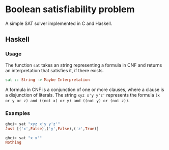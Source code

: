 # Boolean satisfiability problem
A simple SAT solver implemented in C and Haskell.

## Haskell

### Usage

The function `sat` takes an string representing a formula in CNF and returns an interpretation that satisfies it, if there exists.

```haskell
sat :: String -> Maybe Interpretation
```
A formula in CNF is a conjunction of one or more clauses, where a clause is a disjunction of literals. The string `xyz x'y y'z'` represents the formula `(x or y or z) and ((not x) or y) and ((not y) or (not z))`.

### Examples

```haskell
ghci> sat "xyz x'y y'z'"
Just [('x',False),('y',False),('z',True)]
```

```haskell
ghci> sat "x x'"
Nothing
```
